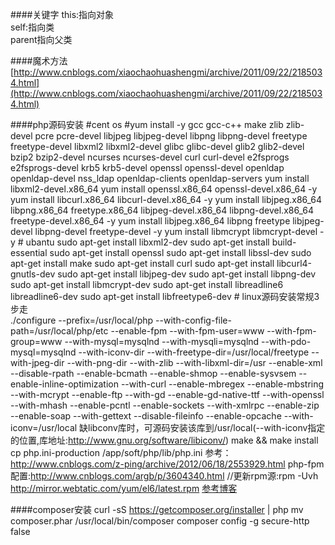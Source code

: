 
####关键字
this:指向对象  
self:指向类  
parent指向父类  

####魔术方法
[http://www.cnblogs.com/xiaochaohuashengmi/archive/2011/09/22/2185034.html](http://www.cnblogs.com/xiaochaohuashengmi/archive/2011/09/22/2185034.html)

####php源码安装
	#cent os
	#yum install -y gcc gcc-c++  make zlib zlib-devel pcre pcre-devel  libjpeg libjpeg-devel libpng libpng-devel freetype freetype-devel libxml2 libxml2-devel glibc glibc-devel glib2 glib2-devel bzip2 bzip2-devel ncurses ncurses-devel curl curl-devel e2fsprogs e2fsprogs-devel krb5 krb5-devel openssl openssl-devel openldap openldap-devel nss_ldap openldap-clients openldap-servers
 	yum install libxml2-devel.x86_64
 	yum install  openssl.x86_64 openssl-devel.x86_64 -y
	yum install libcurl.x86_64 libcurl-devel.x86_64 -y
	yum install libjpeg.x86_64 libpng.x86_64 freetype.x86_64 libjpeg-devel.x86_64 libpng-devel.x86_64 freetype-devel.x86_64 -y
 	yum install libjpeg.x86_64 libpng freetype libjpeg-devel libpng-devel freetype-devel -y
 	yum install libmcrypt libmcrypt-devel -y
	# ubantu
	sudo apt-get install libxml2-dev
	sudo apt-get install build-essential
	sudo apt-get install openssl 
	sudo apt-get install libssl-dev 
	sudo apt-get install make
	sudo apt-get install curl
	sudo apt-get install libcurl4-gnutls-dev
	sudo apt-get install libjpeg-dev
	sudo apt-get install libpng-dev
	sudo apt-get install libmcrypt-dev
	sudo apt-get install libreadline6 libreadline6-dev
	sudo apt-get install libfreetype6-dev
	# linux源码安装常规3步走	
	./configure --prefix=/usr/local/php --with-config-file-path=/usr/local/php/etc --enable-fpm --with-fpm-user=www --with-fpm-group=www --with-mysql=mysqlnd --with-mysqli=mysqlnd --with-pdo-mysql=mysqlnd --with-iconv-dir --with-freetype-dir=/usr/local/freetype --with-jpeg-dir --with-png-dir --with-zlib --with-libxml-dir=/usr --enable-xml --disable-rpath --enable-bcmath --enable-shmop --enable-sysvsem --enable-inline-optimization --with-curl --enable-mbregex --enable-mbstring --with-mcrypt --enable-ftp --with-gd --enable-gd-native-ttf --with-openssl --with-mhash --enable-pcntl --enable-sockets --with-xmlrpc --enable-zip --enable-soap --with-gettext --disable-fileinfo --enable-opcache --with-iconv=/usr/local
	缺libconv库时，可源码安装该库到/usr/local(--with-iconv指定的位置,库地址:http://www.gnu.org/software/libiconv/) 
 	make && make install
 	cp php.ini-production /app/soft/php/lib/php.ini
 	参考：http://www.cnblogs.com/z-ping/archive/2012/06/18/2553929.html
 	php-fpm配置:http://www.cnblogs.com/argb/p/3604340.html
	//更新rpm源:rpm -Uvh http://mirror.webtatic.com/yum/el6/latest.rpm
[参考博客](http://blog.sina.com.cn/s/blog_75a07c3b0101kcwb.html)

####composer安装
	curl -sS https://getcomposer.org/installer | php
	mv composer.phar /usr/local/bin/composer
	composer config -g secure-http false